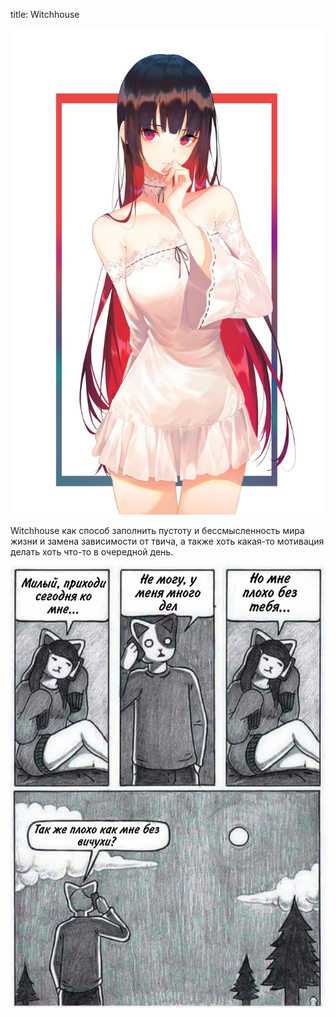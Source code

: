 title: Witchhouse

![](/blog/static/img/Zl91wsEr1q0.jpg)

Witchhouse как способ заполнить пустоту и бессмысленность мира жизни и замена зависимости от твича, а также хоть какая-то мотивация делать хоть что-то в очередной день.

![](/blog/static/img/4Pfhfv69siY.jpg)